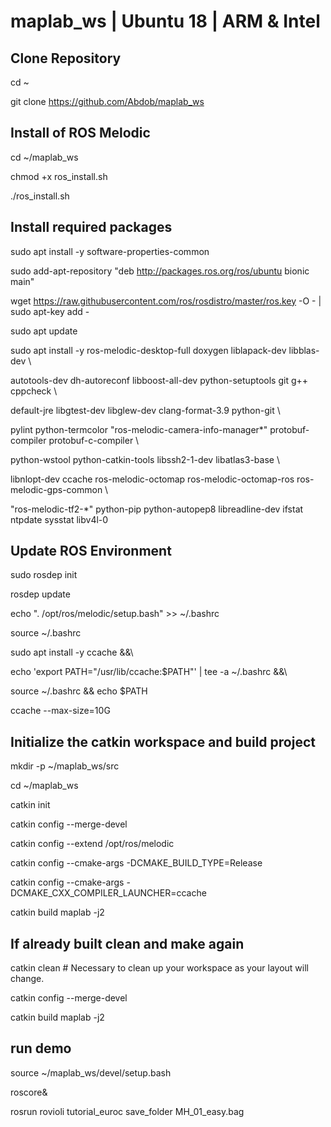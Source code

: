 # maplab_ws | Ubuntu 18 | ARM & Intel

## Clone Repository

cd ~

git clone https://github.com/Abdob/maplab_ws

## Install of ROS Melodic

cd ~/maplab_ws

chmod +x ros_install.sh

./ros_install.sh

## Install required packages
sudo apt install -y software-properties-common

sudo add-apt-repository "deb http://packages.ros.org/ros/ubuntu bionic main"

wget https://raw.githubusercontent.com/ros/rosdistro/master/ros.key -O - | sudo apt-key add -

sudo apt update

sudo apt install -y ros-melodic-desktop-full doxygen liblapack-dev libblas-dev \

autotools-dev dh-autoreconf libboost-all-dev python-setuptools git g++ cppcheck \

default-jre libgtest-dev libglew-dev clang-format-3.9 python-git \

pylint python-termcolor "ros-melodic-camera-info-manager*" protobuf-compiler protobuf-c-compiler \

python-wstool python-catkin-tools libssh2-1-dev libatlas3-base \

libnlopt-dev ccache ros-melodic-octomap ros-melodic-octomap-ros ros-melodic-gps-common \

"ros-melodic-tf2-*" python-pip python-autopep8 libreadline-dev ifstat ntpdate sysstat libv4l-0



## Update ROS Environment
sudo rosdep init

rosdep update

echo ". /opt/ros/melodic/setup.bash" >> ~/.bashrc

source ~/.bashrc

sudo apt install -y ccache &&\

echo 'export PATH="/usr/lib/ccache:$PATH"' | tee -a ~/.bashrc &&\

source ~/.bashrc && echo $PATH

ccache --max-size=10G




## Initialize the catkin workspace and build project

mkdir -p ~/maplab_ws/src

cd ~/maplab_ws

catkin init

catkin config --merge-devel

catkin config --extend /opt/ros/melodic

catkin config --cmake-args -DCMAKE_BUILD_TYPE=Release

catkin config --cmake-args -DCMAKE_CXX_COMPILER_LAUNCHER=ccache

catkin build maplab -j2

## If already built clean and make again

catkin clean  # Necessary to clean up your workspace as your layout will change.

catkin config --merge-devel

catkin build maplab -j2


## run demo
source ~/maplab_ws/devel/setup.bash

roscore&

rosrun rovioli tutorial_euroc save_folder MH_01_easy.bag




